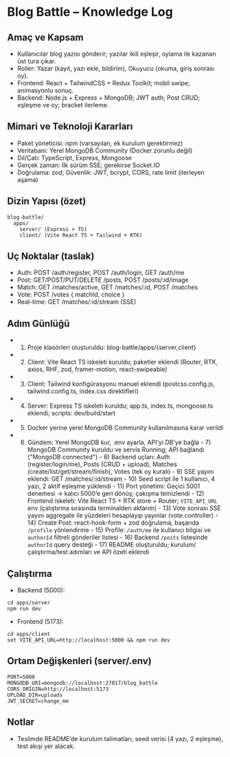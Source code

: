 # Blog Battle – Knowledge Log

## Amaç ve Kapsam
- Kullanıcılar blog yazısı gönderir; yazılar ikili eşleşir, oylama ile kazanan üst tura çıkar.
- Roller: Yazar (kayıt, yazı ekle, bildirim), Okuyucu (okuma, giriş sonrası oy).
- Frontend: React + TailwindCSS + Redux Toolkit; mobil swipe; animasyonlu sonuç.
- Backend: Node.js + Express + MongoDB; JWT auth; Post CRUD; eşleşme ve oy; bracket ilerleme.

## Mimari ve Teknoloji Kararları
- Paket yöneticisi: npm (varsayılan, ek kurulum gerektirmez)
- Veritabanı: Yerel MongoDB Community (Docker zorunlu değil)
- Dil/Çatı: TypeScript, Express, Mongoose
- Gerçek zaman: İlk sürüm SSE; gerekirse Socket.IO
- Doğrulama: zod; Güvenlik: JWT, bcrypt, CORS, rate limit (ilerleyen aşama)

## Dizin Yapısı (özet)
```
blog-battle/
  apps/
    server/ (Express + TS)
    client/ (Vite React TS + Tailwind + RTK)
```

## Uç Noktalar (taslak)
- Auth: POST /auth/register, POST /auth/login, GET /auth/me
- Post: GET/POST/PUT/DELETE /posts, POST /posts/:id/image
- Match: GET /matches/active, GET /matches/:id, POST /matches
- Vote: POST /votes { matchId, choice }
- Real-time: GET /matches/:id/stream (SSE)

## Adım Günlüğü
- 1) Proje klasörleri oluşturuldu: blog-battle/apps/{server,client}
- 2) Client: Vite React TS iskeleti kuruldu; paketler eklendi (Router, RTK, axios, RHF, zod, framer-motion, react-swipeable)
- 3) Client: Tailwind konfigürasyonu manuel eklendi (postcss.config.js, tailwind.config.ts, index.css direktifleri)
- 4) Server: Express TS iskeleti kuruldu; app.ts, index.ts, mongoose.ts eklendi; scripts: dev/build/start
- 5) Docker yerine yerel MongoDB Community kullanılmasına karar verildi
- 6) Gündem: Yerel MongoDB kur, .env ayarla, API’yi DB’ye bağla
\- 7) MongoDB Community kuruldu ve servis Running; API bağlandı ("MongoDB connected")
\- 8) Backend uçları: Auth (register/login/me), Posts (CRUD + upload), Matches (create/list/get/stream/finish), Votes (tek oy kuralı)
\- 9) SSE yayını eklendi: GET /matches/:id/stream
\- 10) Seed script ile 1 kullanıcı, 4 yazı, 2 aktif eşleşme yüklendi
\- 11) Port yönetimi: Geçici 5001 denemesi → kalıcı 5000’e geri dönüş; çakışma temizlendi
\- 12) Frontend iskeleti: Vite React TS + RTK store + Router; `VITE_API_URL` env (çalıştırma sırasında terminalden aktarım)
\- 13) Vote sonrası SSE yayını aggregate ile yüzdeleri hesaplayıp yayınlar (vote.controller)
\- 14) Create Post: react-hook-form + zod doğrulama, başarıda `/profile` yönlendirme
\- 15) Profile: `/auth/me` ile kullanıcı bilgisi ve `authorId` filtreli gönderiler listesi
\- 16) Backend `/posts` listesinde `authorId` query desteği
\- 17) README oluşturuldu; kurulum/çalıştırma/test adımları ve API özeti eklendi

## Çalıştırma
- Backend (5000):
```
cd apps/server
npm run dev
```
- Frontend (5173):
```
cd apps/client
set VITE_API_URL=http://localhost:5000 && npm run dev
```

## Ortam Değişkenleri (server/.env)
```
PORT=5000
MONGODB_URI=mongodb://localhost:27017/blog_battle
CORS_ORIGIN=http://localhost:5173
UPLOAD_DIR=uploads
JWT_SECRET=change_me
```

## Notlar
- Teslimde README’de kurulum talimatları, seed verisi (4 yazı, 2 eşleşme), test akışı yer alacak.


